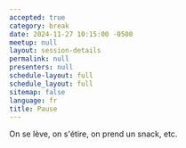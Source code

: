 ```yaml
---
accepted: true
category: break
date: 2024-11-27 10:15:00 -0500
meetup: null
layout: session-details
permalink: null
presenters: null
schedule-layout: full
schedule_layout: full
sitemap: false
language: fr
title: Pause
---
```


On se lève, on s'étire, on prend un snack, etc.
